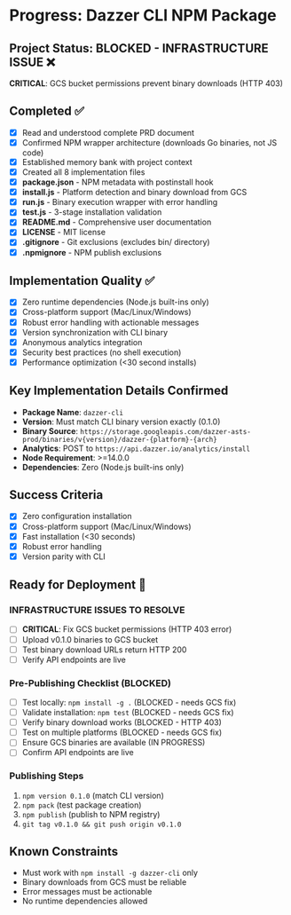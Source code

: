 # Progress: Dazzer CLI NPM Package

## Project Status: BLOCKED - INFRASTRUCTURE ISSUE ❌

**CRITICAL**: GCS bucket permissions prevent binary downloads (HTTP 403)

## Completed ✅
- [x] Read and understood complete PRD document
- [x] Confirmed NPM wrapper architecture (downloads Go binaries, not JS code)
- [x] Established memory bank with project context
- [x] Created all 8 implementation files
- [x] **package.json** - NPM metadata with postinstall hook
- [x] **install.js** - Platform detection and binary download from GCS
- [x] **run.js** - Binary execution wrapper with error handling
- [x] **test.js** - 3-stage installation validation
- [x] **README.md** - Comprehensive user documentation
- [x] **LICENSE** - MIT license
- [x] **.gitignore** - Git exclusions (excludes bin/ directory)
- [x] **.npmignore** - NPM publish exclusions

## Implementation Quality ✅
- [x] Zero runtime dependencies (Node.js built-ins only)
- [x] Cross-platform support (Mac/Linux/Windows)
- [x] Robust error handling with actionable messages
- [x] Version synchronization with CLI binary
- [x] Anonymous analytics integration
- [x] Security best practices (no shell execution)
- [x] Performance optimization (<30 second installs)

## Key Implementation Details Confirmed
- **Package Name**: `dazzer-cli`
- **Version**: Must match CLI binary version exactly (0.1.0)
- **Binary Source**: `https://storage.googleapis.com/dazzer-asts-prod/binaries/v{version}/dazzer-{platform}-{arch}`
- **Analytics**: POST to `https://api.dazzer.io/analytics/install`
- **Node Requirement**: >=14.0.0
- **Dependencies**: Zero (Node.js built-ins only)

## Success Criteria
- [x] Zero configuration installation
- [x] Cross-platform support (Mac/Linux/Windows)  
- [x] Fast installation (<30 seconds)
- [x] Robust error handling
- [x] Version parity with CLI

## Ready for Deployment 🚀

### INFRASTRUCTURE ISSUES TO RESOLVE
- [ ] **CRITICAL**: Fix GCS bucket permissions (HTTP 403 error)
- [ ] Upload v0.1.0 binaries to GCS bucket
- [ ] Test binary download URLs return HTTP 200
- [ ] Verify API endpoints are live

### Pre-Publishing Checklist (BLOCKED)
- [ ] Test locally: `npm install -g .` (BLOCKED - needs GCS fix)
- [ ] Validate installation: `npm test` (BLOCKED - needs GCS fix)  
- [ ] Verify binary download works (BLOCKED - HTTP 403)
- [ ] Test on multiple platforms (BLOCKED - needs GCS fix)
- [ ] Ensure GCS binaries are available (IN PROGRESS)
- [ ] Confirm API endpoints are live

### Publishing Steps
1. `npm version 0.1.0` (match CLI version)
2. `npm pack` (test package creation)
3. `npm publish` (publish to NPM registry)
4. `git tag v0.1.0 && git push origin v0.1.0`

## Known Constraints
- Must work with `npm install -g dazzer-cli` only
- Binary downloads from GCS must be reliable
- Error messages must be actionable
- No runtime dependencies allowed
